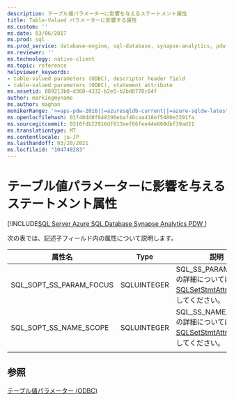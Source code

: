 ```yaml
---
description: テーブル値パラメーターに影響を与えるステートメント属性
title: Table-Valued パラメーターに影響する属性
ms.custom: ''
ms.date: 03/06/2017
ms.prod: sql
ms.prod_service: database-engine, sql-database, synapse-analytics, pdw
ms.reviewer: ''
ms.technology: native-client
ms.topic: reference
helpviewer_keywords:
- table-valued parameters (ODBC), descriptor header field
- table-valued parameters (ODBC), statement attribute
ms.assetid: 089213b0-d368-4332-b2e5-b2bd8770c64f
author: markingmyname
ms.author: maghan
monikerRange: '>=aps-pdw-2016||=azuresqldb-current||=azure-sqldw-latest||>=sql-server-2016||>=sql-server-linux-2017||=azuresqldb-mi-current'
ms.openlocfilehash: 01f40dd8f048390ebaf40caa418ef5480e3391fa
ms.sourcegitcommit: 0310fdb22916df013eef86fee44e660dbf39ad21
ms.translationtype: MT
ms.contentlocale: ja-JP
ms.lasthandoff: 03/20/2021
ms.locfileid: "104748283"
---
```

# <a name="statement-attributes-that-affect-table-valued-parameters"></a>テーブル値パラメーターに影響を与えるステートメント属性
[!INCLUDE[SQL Server Azure SQL Database Synapse Analytics PDW ](../../includes/applies-to-version/sql-asdb-asdbmi-asa-pdw.md)]

  次の表では、記述子フィールド内の属性について説明します。  
  
|属性名|Type|説明|  
|--------------------|----------|-----------------|  
|SQL_SOPT_SS_PARAM_FOCUS|SQLUINTEGER|SQL_SS_PARAM_FOCUS の詳細については、「 [SQLSetStmtAttr](../../relational-databases/native-client-odbc-api/sqlsetstmtattr.md)」を参照してください。|  
|SQL_SOPT_SS_NAME_SCOPE|SQLUINTEGER|SQL_SS_NAME_SCOPE の詳細については、「 [SQLSetStmtAttr](../../relational-databases/native-client-odbc-api/sqlsetstmtattr.md)」を参照してください。|  
||||

## <a name="see-also"></a>参照  
 [テーブル値パラメーター &#40;ODBC&#41;](../../relational-databases/native-client-odbc-table-valued-parameters/table-valued-parameters-odbc.md)  
  
  
